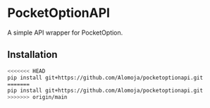 # PocketOptionAPI

A simple API wrapper for PocketOption.

## Installation

```bash
<<<<<<< HEAD
pip install git+https://github.com/Alomoja/pocketoptionapi.git
=======
pip install git+https://github.com/Alomoja/pocketoptionapi.git
>>>>>>> origin/main
